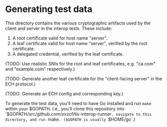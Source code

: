 # Generating test data

This directory contains the various cryptographic artifacts used by the client
and server in the interop tests. These include:

  1. A root certificate valid for host name "server".
  2. A leaf certificate valid for host name "server", verified by the root certificate.
  3. A delegated credential, verified by the leaf certificate.

(TODO: Use realistic SNIs for the root and leaf certificates, e.g. "ca.com" and
"example.com" respectively.)

(TODO: Generate another leaf certificate for the "client-facing server" in the
ECH protocol.)

(TODO: Generate an ECH config and corresponding key.)

To generate the test data, you'll need to have Go installed and run `make`
within your $GOPATH. I.e., you'll clone this repository into
`$GOPATH/src/github.com/xvzcf/tls-interop-runner`, navigate to this directory,
and run `make`. ($GOPATH is usually `$HOME/go`.)
